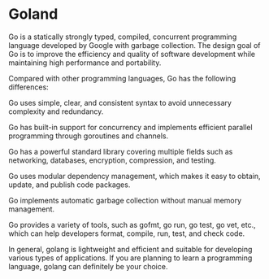 # Goland
Go is a statically strongly typed, compiled, concurrent programming language developed by Google with garbage collection. The design goal of Go is to improve the efficiency and quality of software development while maintaining high performance and portability.

Compared with other programming languages, Go has the following differences:

Go uses simple, clear, and consistent syntax to avoid unnecessary complexity and redundancy.

Go has built-in support for concurrency and implements efficient parallel programming through goroutines and channels.

Go has a powerful standard library covering multiple fields such as networking, databases, encryption, compression, and testing.

Go uses modular dependency management, which makes it easy to obtain, update, and publish code packages.

Go implements automatic garbage collection without manual memory management.

Go provides a variety of tools, such as gofmt, go run, go test, go vet, etc., which can help developers format, compile, run, test, and check code.

In general, golang is lightweight and efficient and suitable for developing various types of applications. If you are planning to learn a programming language, golang can definitely be your choice.
